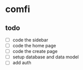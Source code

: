 # comfi

## todo

- [ ] code the sidebar
- [ ] code the home page
- [ ] code the create page
- [ ] setup database and data model
- [ ] add auth
